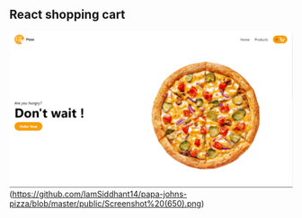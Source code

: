 ## React shopping cart 

![Realtime Pizza app](https://github.com/IamSiddhant14/papa-johns-pizza/blob/master/public/Screenshot%20(649).png)(https://github.com/IamSiddhant14/papa-johns-pizza/blob/master/public/Screenshot%20(650).png)
